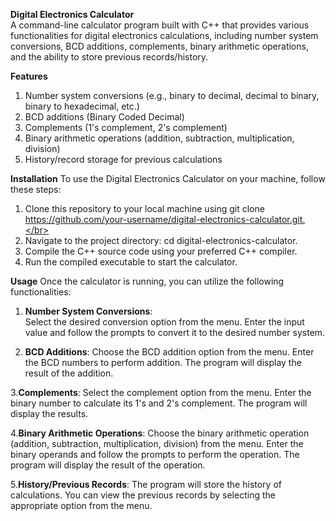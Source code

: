 **Digital Electronics Calculator** </br>
A command-line calculator program built with C++ that provides various functionalities for digital electronics calculations, including number system conversions, BCD additions, complements, binary arithmetic operations, and the ability to store previous records/history.

**Features**</br>
1. Number system conversions (e.g., binary to decimal, decimal to binary, binary to hexadecimal, etc.) </br>
2. BCD additions (Binary Coded Decimal)</br>
3. Complements (1's complement, 2's complement)</br>
4. Binary arithmetic operations (addition, subtraction, multiplication, division)</br>
5. History/record storage for previous calculations</br>

**Installation**
To use the Digital Electronics Calculator on your machine, follow these steps:

1. Clone this repository to your local machine using git clone https://github.com/your-username/digital-electronics-calculator.git.</br>
2. Navigate to the project directory: cd digital-electronics-calculator.</br>
3. Compile the C++ source code using your preferred C++ compiler.</br>
4. Run the compiled executable to start the calculator.</br>

**Usage**
Once the calculator is running, you can utilize the following functionalities:</br>

1. **Number System Conversions**:</br>
Select the desired conversion option from the menu.
Enter the input value and follow the prompts to convert it to the desired number system.

2. **BCD Additions**:
Choose the BCD addition option from the menu.
Enter the BCD numbers to perform addition.
The program will display the result of the addition.

3.**Complements**:
Select the complement option from the menu.
Enter the binary number to calculate its 1's and 2's complement.
The program will display the results.

4.**Binary Arithmetic Operations**:
Choose the binary arithmetic operation (addition, subtraction, multiplication, division) from the menu.
Enter the binary operands and follow the prompts to perform the operation.
The program will display the result of the operation.

5.**History/Previous Records**:
The program will store the history of calculations.
You can view the previous records by selecting the appropriate option from the menu.
